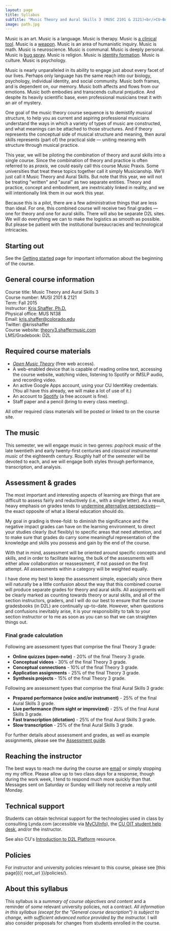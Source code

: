 ```yaml
---
layout: page
title: Syllabus
subTitle: "Music Theory and Aural Skills 3 (MUSC 2101 & 2121)<br/>CU–Boulder, Fall 2015<br/>Kris Shaffer, Ph.D. – coordinator"
image: path.jpg
---
```


Music is an art. Music is a language. Music is therapy. Music is [a clinical tool](http://www.musictherapy.org). Music is a [weapon](https://en.wikipedia.org/wiki/Music_in_psychological_operations). Music is an area of humanistic inquiry. Music is math. Music is neuroscience. Music is communal. Music is deeply personal. Music is [bug spray](http://articles.latimes.com/2005/feb/13/entertainment/ca-musichurts13). Music is religion. Music is [identity formation](https://openlibrary.org/works/OL3505052W/Music_in_Everyday_Life). Music is culture. Music is psychology.

Music is nearly unparalleled in its ability to engage just about every facet of our lives. Perhaps only language has the same reach into our biology, psychology, individual identity, and social community. Music both frames, and is dependent on, our memory. Music both affects and flows from our emotions. Music both embodies and transcends cultural prejudice. And despite its heavily scientific base, even professional musicians treat it with an air of mystery.

One goal of the music theory course sequence is to demistify musical structure, to help you as current and aspiring professional musicians understand the ways in which a variety of types of music are constructed, and what meanings can be attached to those structures. And if theory represents the conceptual side of musical structure and meaning, then aural skills represents (part of) the practical side ― uniting meaning with structure through musical practice. 

This year, we will be piloting the combination of theory and aural skills into a single course. Since the combination of theory and practice is often referred to as *praxis*, we could easily call this course Music Praxis. Some universities that treat these topics together call it simply Musicianship. We'll just call it Music Theory and Aural Skills. But note that this year, we will not be treating "written" and "aural" as two separate entities. Theory and practice, concept and embodiment, are inextricably linked in reality, and we will intentionally link them in our work this year.

Because this is a pilot, there are a few administrative things that are less than ideal. For one, this combined course will receive two final grades ― one for theory and one for aural skills. There will also be separate D2L sites. We will do everything we can to make the logistics as smooth as possible. But please be patient with the institutional bureaucracies and technological intricacies.

## Starting out

See the [Getting started](/introductions/) page for important information about the beginning of the course.

## General course information

Course title: Music Theory and Aural Skills 3  
Course number: MUSI 2101 & 2121  
Term: Fall 2015  
Instructor: [Kris Shaffer, Ph.D.](http://kris.shaffermusic.com)  
Physical office: MUS N138  
Email: kris.shaffer@colorado.edu  
Twitter: @krisshaffer  
Course website: [theory3.shaffermusic.com](http://theory3.shaffermusic.com/)    
LMS/Gradebook:  D2L


## Required course materials

- [*Open Music Theory*](http://www.openmusictheory.com) (free web access).  
- A web-enabled device that is capable of reading online text, accessing the course website, watching video, listening to Spotify or IMSLP audio, and recording video.  
- An active Google Apps account, using your CU IdentiKey credentials. (You all have this already, we will make a lot of use of it.)  
- An account to [Spotify](http://www.spotify.com) (a free account is fine).
- Staff paper and a pencil (bring to every class meeting).  

All other required class materials will be posted or linked to on the course site.

## The music

This semester, we will engage music in two genres: *pop/rock music* of the late twentieth and early twenty-first centuries and *classical instrumental music* of the eighteenth century. Roughly half of the semester will be devoted to each, and we will engage both styles through performance, transcription, and analysis.


## Assessment & grades

The most important and interesting aspects of learning are things that are difficult to assess fairly and reductively (i.e., with a single letter). As a result, heavy emphasis on grades tends to [undermine alternative perspectives](http://www.hybridpedagogy.com/journal/syllabus-manifesto-critical-approach-classroom-culture/)—the exact opposite of what a liberal education should do.

My goal in grading is three-fold: to diminish the significance and the negative impact grades can have on the learning environment, to direct your studies clearly (but flexibly) to specific areas that need attention, and to make sure that grades do carry some meaningful representation of the knowledge and skills you possess and gain by the end of the course.

With that in mind, assessment will be oriented around specific concepts and skills, and in order to facilitate learing, the bulk of the assessments will either allow collaboration or reassessment, if not passed on the first attempt. All assessments within a category will be weighted equally.

I have done my best to keep the assessment simple, especially since there will naturally be a little confusion about the way that this combined course will produce separate grades for theory and aural skills. All assignments will be clearly marked as counting towards theory or aural skills, and all of the section instructors, graders, and I will do our best to ensure that the course gradesbooks (in D2L) are continually up-to-date. However, when questions and confusions inevitably arise, it is your responsibility to talk to your section instructor or to me as soon as you can so that we can straighten things out.

### Final grade calculation

Following are assessment types that comprise the final Theory 3 grade:

- **Online quizzes (open-note)** - 20% of the final Theory 3 grade.  
- **Conceptual videos** - 30% of the final Theory 3 grade.  
- **Conceptual connections** - 10% of the final Theory 3 grade.  
- **Application assignments** - 25% of the final Theory 3 grade.  
- **Synthesis projects** - 15% of the final Theory 3 grade.

Following are assessment types that comprise the final Aural Skills 3 grade:

- **Prepared performance (voice and/or instrument)** - 25% of the final Aural Skills 3 grade.  
- **Live performance (from sight or improvized)** - 25% of the final Aural Skills 3 grade.  
- **Fast transcription (dictation)** - 25% of the final Aural Skills 3 grade.  
- **Slow transcription** - 25% of the final Aural Skills 3 grade.  

For further details about assessment and grades, as well as example assignments, please see the [Assessment guide](/assessments/).


## Reaching the instructor

The best ways to reach me during the course are [email](mailto:kris.shaffer@colorado.edu) or simply stopping my my office. Please allow up to two class days for a response, though during the work week, I tend to respond much more quickly than that. Messages sent on Saturday or Sunday will likely not receive a reply until Monday.


## Technical support

Students can obtain technical support for the technologies used in class by consulting Lynda.com (accessible via [MyCUInfo](https://fedauth.colorado.edu/idp/Authn/UserPassword)), the [CU OIT student help desk](http://www.colorado.edu/oit/support-training/it-service-center), and/or the instructor.

See also CU's [Introduction to D2L Platform](http://www.colorado.edu/oit/services/teaching-learning-tools/desire2learn-d2l/help/getting-started/introduction-d2l) resource.

## Policies

For instructor and university policies relevant to this course, please see [this page]({{ root_url }}/policies/).

## About this syllabus

This syllabus is a *summary of course objectives and content* and a reminder of *some* relevant university policies, not a contract. *All information in this syllabus (except for the "General course description") is subject to change, with sufficient advanced notice provided by the instructor.* I will also consider proposals for changes from students enrolled in the course.